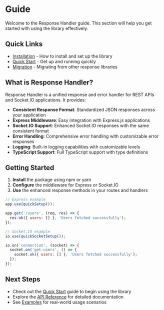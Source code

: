 # Guide

Welcome to the Response Handler guide. This section will help you get started with using the library effectively.

## Quick Links

- [Installation](./installation) - How to install and set up the library
- [Quick Start](./quick-start) - Get up and running quickly
- [Migration](./migration) - Migrating from other response libraries

## What is Response Handler?

Response Handler is a unified response and error handler for REST APIs and Socket.IO applications. It provides:

- **Consistent Response Format**: Standardized JSON responses across your application
- **Express Middleware**: Easy integration with Express.js applications
- **Socket.IO Support**: Enhanced Socket.IO responses with the same consistent format
- **Error Handling**: Comprehensive error handling with customizable error responses
- **Logging**: Built-in logging capabilities with customizable levels
- **TypeScript Support**: Full TypeScript support with type definitions

## Getting Started

1. **Install** the package using npm or yarn
2. **Configure** the middleware for Express or Socket.IO
3. **Use** the enhanced response methods in your routes and handlers

```javascript
// Express example
app.use(quickSetup());

app.get('/users', (req, res) => {
  res.ok({ users: [] }, 'Users fetched successfully');
});

// Socket.IO example
io.use(quickSocketSetup());

io.on('connection', (socket) => {
  socket.on('get-users', () => {
    socket.ok({ users: [] }, 'Users fetched successfully');
  });
});
```

## Next Steps

- Check out the [Quick Start](./quick-start) guide to begin using the library
- Explore the [API Reference](../api/) for detailed documentation
- See [Examples](../examples/) for real-world usage scenarios
